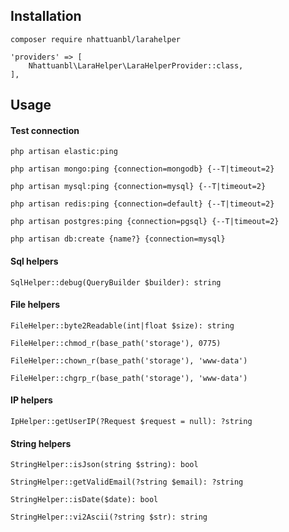 

## Installation
```
composer require nhattuanbl/larahelper
```
```
'providers' => [
    Nhattuanbl\LaraHelper\LaraHelperProvider::class,
],
```

## Usage
#### Test connection
```php artisan elastic:ping```

```php artisan mongo:ping {connection=mongodb} {--T|timeout=2}```

```php artisan mysql:ping {connection=mysql} {--T|timeout=2}```

```php artisan redis:ping {connection=default} {--T|timeout=2}```

```php artisan postgres:ping {connection=pgsql} {--T|timeout=2}```

```php artisan db:create {name?} {connection=mysql}```

#### Sql helpers
```SqlHelper::debug(QueryBuilder $builder): string```

#### File helpers
```FileHelper::byte2Readable(int|float $size): string```

```FileHelper::chmod_r(base_path('storage'), 0775)```

```FileHelper::chown_r(base_path('storage'), 'www-data')```

```FileHelper::chgrp_r(base_path('storage'), 'www-data')```

#### IP helpers
```IpHelper::getUserIP(?Request $request = null): ?string```

#### String helpers
```StringHelper::isJson(string $string): bool```

```StringHelper::getValidEmail(?string $email): ?string```

```StringHelper::isDate($date): bool```

```StringHelper::vi2Ascii(?string $str): string```
